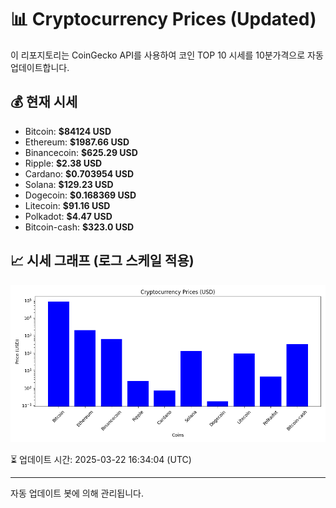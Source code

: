 
# 📊 Cryptocurrency Prices (Updated)

이 리포지토리는 CoinGecko API를 사용하여 코인 TOP 10 시세를 10분가격으로 자동 업데이트합니다.

## 💰 현재 시세
- Bitcoin: **$84124 USD**
- Ethereum: **$1987.66 USD**
- Binancecoin: **$625.29 USD**
- Ripple: **$2.38 USD**
- Cardano: **$0.703954 USD**
- Solana: **$129.23 USD**
- Dogecoin: **$0.168369 USD**
- Litecoin: **$91.16 USD**
- Polkadot: **$4.47 USD**
- Bitcoin-cash: **$323.0 USD**

## 📈 시세 그래프 (로그 스케일 적용)
![Crypto Prices](crypto_prices.png)

⏳ 업데이트 시간: 2025-03-22 16:34:04 (UTC)

---
자동 업데이트 봇에 의해 관리됩니다.
